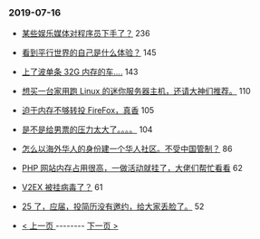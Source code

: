 ### 2019-07-16 
- [某些娱乐媒体对程序员下手了？](https://www.v2ex.com/t/583319) 236
- [看到平行世界的自己是什么体验？](https://www.v2ex.com/t/583304) 145
- [上了波单条 32G 内存的车....](https://www.v2ex.com/t/583250) 143
- [想买一台家用跑 Linux 的迷你服务器主机，还请大神们推荐。](https://www.v2ex.com/t/583289) 110
- [迫于内存不够转投 FireFox，真香](https://www.v2ex.com/t/583209) 105
- [是不是给男票的压力太大了。。。。](https://www.v2ex.com/t/583510) 104
- [怎么以海外华人的身份建一个华人社区。不受中国管制？](https://www.v2ex.com/t/583395) 86
- [PHP 网站内存占用很高，一做活动就挂了，大佬们帮忙看看](https://www.v2ex.com/t/583298) 62
- [V2EX 被挂病毒了？](https://www.v2ex.com/t/583231) 61
- [25 了，应届，投简历没有邀约，给大家丢脸了。](https://www.v2ex.com/t/583239) 52 

- [ < 上一页 ](https://github.com/able8/v2ex-hot-record/blob/master/2019-07-15.md) -------- [ 下一页 > ](https://github.com/able8/v2ex-hot-record/blob/master/2019-07-17.md)